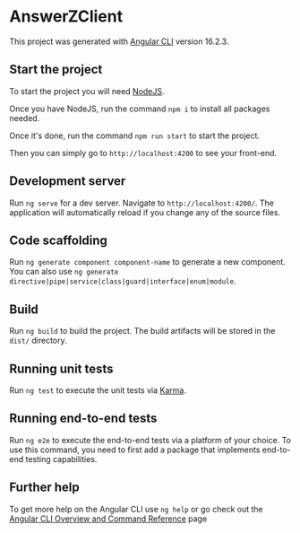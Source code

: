 # AnswerZClient

This project was generated with [Angular CLI](https://github.com/angular/angular-cli) version 16.2.3.

## Start the project

To start the project you will need [NodeJS](https://nodejs.org/en). 

Once you have NodeJS, run the command `npm i` to install all packages needed.

Once it's done, run the command `npm run start` to start the project.

Then you can simply go to `http://localhost:4200` to see your front-end.

## Development server

Run `ng serve` for a dev server. Navigate to `http://localhost:4200/`. The application will automatically reload if you change any of the source files.

## Code scaffolding

Run `ng generate component component-name` to generate a new component. You can also use `ng generate directive|pipe|service|class|guard|interface|enum|module`.

## Build

Run `ng build` to build the project. The build artifacts will be stored in the `dist/` directory.

## Running unit tests

Run `ng test` to execute the unit tests via [Karma](https://karma-runner.github.io).

## Running end-to-end tests

Run `ng e2e` to execute the end-to-end tests via a platform of your choice. To use this command, you need to first add a package that implements end-to-end testing capabilities.

## Further help

To get more help on the Angular CLI use `ng help` or go check out the [Angular CLI Overview and Command Reference](https://angular.io/cli) page


